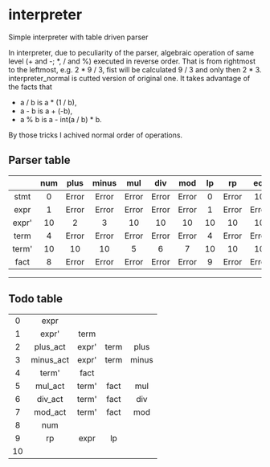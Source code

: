 # interpreter
Simple interpreter with table driven parser

In interpreter, due to peculiarity of the parser, algebraic operation of same level (+ and -; *, / and %) executed in
reverse order. That is from rightmost to the leftmost, e.g. 2 * 9 / 3, fist will be calculated 9 / 3
and only then 2 * 3.
interpreter_normal is cutted version of original one. It takes advantage of the facts that 
- a / b is a * (1 / b),
- a - b is a + (-b),
- a % b is a - int(a / b) * b. 

By those tricks I achived normal order of operations. 

## Parser table
|       | num | plus  | minus | mul   | div   | mod   | lp  | rp    | eol   | eoi   | unknown |
| :---: | :-: | :---: | :---: | :---: | :---: | :---: | :-: | :---: | :---: | :---: | :-----: |
| stmt  | 0   | Error | Error | Error | Error | Error | 0   | Error | 10    | 10    | Error   |
| expr  | 1   | Error | Error | Error | Error | Error | 1   | Error | Error | Error | Error   |
| expr' | 10  | 2     |	3     | 10    | 10    | 10    | 10  | 10    | 10    | 10    | Error   |
| term  | 4   | Error | Error | Error | Error | Error | 4   | Error | Error | Error | Error   |
| term' | 10  | 10    |	10    | 5     |	6     | 7     |	10  | 10    | 10    | 10    | Error   |
| fact  | 8   | Error | Error | Error | Error | Error | 9   | Error | Error | Error | Error   |
---
## Todo table
|     |           |       |      |       |
| :-: | :-------: | :---: | :--: | :---: |
| 0   | expr      |       |      |       |
| 1   | expr'     | term  |	 |       |
| 2   | plus_act  | expr' | term | plus  |
| 3   | minus_act | expr' | term | minus |
| 4   | term'     | fact  |      |       |
| 5   | mul_act   | term' | fact | mul   |
| 6   | div_act   | term' | fact | div   |
| 7   | mod_act   | term' | fact | mod   |
| 8   | num	  |	  |      |       |
| 9   | rp	  | expr  | lp   |       |
| 10  |		  |       |      |       |
